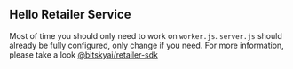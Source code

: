 ## Hello Retailer Service
Most of time you should only need to work on `worker.js`. `server.js` should already be fully configured, only change if you need. 
For more information, please take a look [@bitskyai/retailer-sdk](https://github.com/bitskyai/bitsky-retailer-sdk)